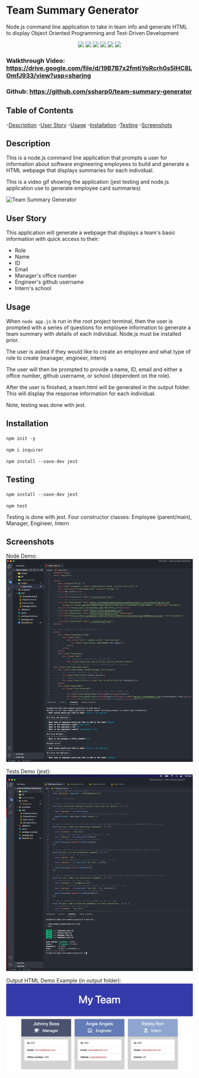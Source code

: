 # Team Summary Generator
Node.js command line application to take in team info and generate HTML to display
Object Oriented Programming and Test-Driven Development

<p align="center">
 <img src="https://img.shields.io/github/repo-size/ssharp0/team-summary-generator">
 <img src="https://img.shields.io/badge/Javascript-yellow">
 <img src="https://img.shields.io/badge/-node.js-green">
 <img src="https://img.shields.io/badge/-screencastify-grey">
 <img src="https://img.shields.io/badge/-inquirer npm-red">
 <img src="https://img.shields.io/badge/-jest npm-blue">
</p>


### Walkthrough Video: https://drive.google.com/file/d/19B7B7x2fmtiYoRcrh0s5lHC8LOmfJ933/view?usp=sharing

### Github: https://github.com/ssharp0/team-summary-generator

## Table of Contents

-[Description](#description)
-[User Story](#user-story)
-[Usage](#usage)
-[Installation](#installation)
-[Testing](#testing)
-[Screenshots](#screenshots)

## Description
This is a node.js command line application that prompts a user for information about software engineering employees to build and generate a HTML webpage that displays summaries for each individual.

This is a video gif showing the application (jest testing and node.js application use to generate employee card summaries)

![Team Summary Generator](assets/img/jest_tests_and_node_demo.gif)

## User Story

This application will generate a webpage that displays a team's basic information with quick access to their:

- Role
- Name
- ID
- Email
- Manager's office number
- Engineer's github username
- Intern's school

## Usage

When `node app.js` is run in the root project terminal, then the user is prompted with a series of questions for employee information to generate a team summary with details of each individual. Node.js must be installed prior.

The user is asked if they would like to create an employee and what type of role to create (manager, engineer, intern)

The user will then be prompted to provide a name, ID, email and either a office number, github username, or school (dependent on the role).

After the user is finished, a team.html will be generated in the output folder. This will display the response information for each individual.

Note, testing was done with jest.

## Installation

`npm init -y`

`npm i inquirer`

`npm install --save-dev jest`

## Testing

`npm install --save-dev jest`

`npm test`

Testing is done with jest. Four constructor classes: Employee (parent/main), Manager, Engineer, Intern

## Screenshots

Node Demo:
![](assets/img/demo_node_screenshot.png)

Tests Demo (jest):
![](assets/img/jest_tests_screenshot.png)

Output HTML Demo Example (in output folder):
![](assets/img/team_html_demo.png)
